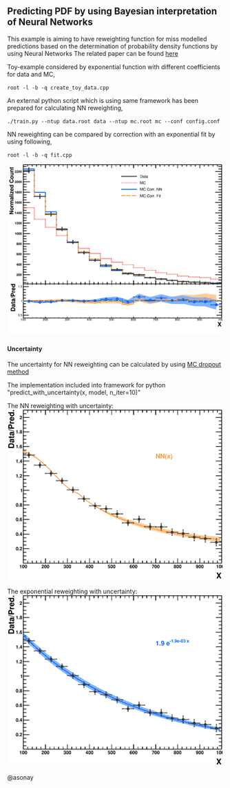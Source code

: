 ## Predicting PDF by using Bayesian interpretation of Neural Networks


This example is aiming to have reweighting function for miss modelled predictions based on the determination of probability density functions by using Neural Networks
The related paper can be found [here](https://arxiv.org/abs/physics/9807018)

Toy-example considered by exponential function with different coefficients for data and MC,

```
root -l -b -q create_toy_data.cpp
```

An external python script which is using same framework has been prepared for calculating NN reweighting,

```
./train.py --ntup data.root data --ntup mc.root mc --conf config.conf
```

NN reweighting can be compared by correction with an exponential fit by using following,

```
root -l -b -q fit.cpp
```

<img src="plots/toy.png"  width="500">  


#### Uncertainty

The uncertainty for NN reweighting can be calculated by using [MC dropout method](https://arxiv.org/pdf/1506.02142.pdf)  

The implementation included into framework for python "predict_with_uncertainty(x, model, n_iter=10)"

The NN reweighting with uncertainty:  
<img src="plots/toy_nn.png"  width="500">  


The exponential reweighting with uncertainty:  
<img src="plots/toy_fit.png"  width="500">  

@asonay